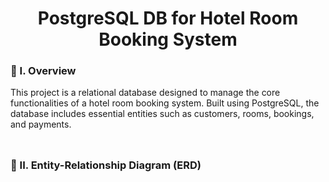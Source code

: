<div align="center">
  <h1>PostgreSQL DB for Hotel Room Booking System</h1>
</div>

### 🧐 I. Overview
This project is a relational database designed to manage the core functionalities of a hotel room booking system. Built using PostgreSQL, the database includes essential entities such as customers, rooms, bookings, and payments.
<br><br>
##

### 🤝 II. Entity-Relationship Diagram (ERD)
